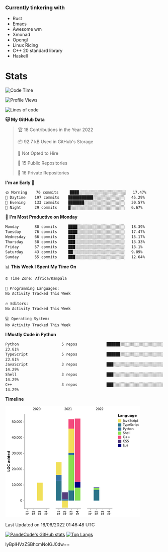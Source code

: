 ### Currently tinkering with
 - Rust
 - Emacs
 - Awesome wm
 - Xmonad
 - Opengl
 - Linux Ricing
 - C++ 20 standard library
 - Haskell

# Stats
<!--START_SECTION:waka-->
![Code Time](http://img.shields.io/badge/Code%20Time-0%20secs-blue)

![Profile Views](http://img.shields.io/badge/Profile%20Views-0-blue)

![Lines of code](https://img.shields.io/badge/From%20Hello%20World%20I%27ve%20Written-149%20Thousand%20lines%20of%20code-blue)

**🐱 My GitHub Data** 

> 🏆 18 Contributions in the Year 2022
 > 
> 📦 92.7 kB Used in GitHub's Storage 
 > 
> 🚫 Not Opted to Hire
 > 
> 📜 15 Public Repositories 
 > 
> 🔑 16 Private Repositories  
 > 
**I'm an Early 🐤** 

```text
🌞 Morning    76 commits     ████░░░░░░░░░░░░░░░░░░░░░   17.47% 
🌆 Daytime    197 commits    ███████████░░░░░░░░░░░░░░   45.29% 
🌃 Evening    133 commits    ███████░░░░░░░░░░░░░░░░░░   30.57% 
🌙 Night      29 commits     █░░░░░░░░░░░░░░░░░░░░░░░░   6.67%

```
📅 **I'm Most Productive on Monday** 

```text
Monday       80 commits     ████░░░░░░░░░░░░░░░░░░░░░   18.39% 
Tuesday      76 commits     ████░░░░░░░░░░░░░░░░░░░░░   17.47% 
Wednesday    66 commits     ███░░░░░░░░░░░░░░░░░░░░░░   15.17% 
Thursday     58 commits     ███░░░░░░░░░░░░░░░░░░░░░░   13.33% 
Friday       57 commits     ███░░░░░░░░░░░░░░░░░░░░░░   13.1% 
Saturday     43 commits     ██░░░░░░░░░░░░░░░░░░░░░░░   9.89% 
Sunday       55 commits     ███░░░░░░░░░░░░░░░░░░░░░░   12.64%

```


📊 **This Week I Spent My Time On** 

```text
⌚︎ Time Zone: Africa/Kampala

💬 Programming Languages: 
No Activity Tracked This Week

🔥 Editors: 
No Activity Tracked This Week

💻 Operating System: 
No Activity Tracked This Week

```

**I Mostly Code in Python** 

```text
Python                   5 repos             ██████░░░░░░░░░░░░░░░░░░░   23.81% 
TypeScript               5 repos             ██████░░░░░░░░░░░░░░░░░░░   23.81% 
JavaScript               3 repos             ███░░░░░░░░░░░░░░░░░░░░░░   14.29% 
Shell                    3 repos             ███░░░░░░░░░░░░░░░░░░░░░░   14.29% 
C++                      3 repos             ███░░░░░░░░░░░░░░░░░░░░░░   14.29%

```


**Timeline**

![Chart not found](https://raw.githubusercontent.com/PandeCode/PandeCode/main/charts/bar_graph.png) 


 Last Updated on 16/06/2022 01:46:48 UTC
<!--END_SECTION:waka-->
[![PandeCode's GitHub stats](https://github-readme-stats.vercel.app/api?username=PandeCode&theme=dracula&hide_border=true&show_icons=true)](https://github.com/anuraghazra/github-readme-stats)
[![Top Langs](https://github-readme-stats.vercel.app/api/top-langs/?username=PandeCode&layout=compact&theme=dracula&hide_border=true)](https://github.com/anuraghazra/github-readme-stats)

IyBpIHVzZSBhcmNoIGJ0dw==
